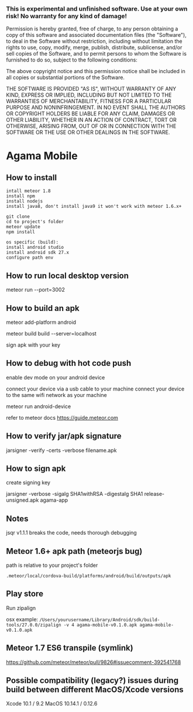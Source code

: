 
### This is experimental and unfinished software. Use at your own risk! No warranty for any kind of damage!

Permission is hereby granted, free of charge, to any person obtaining a copy of this software and associated documentation files (the "Software"), to deal in the Software without restriction, including without limitation the rights to use, copy, modify, merge, publish, distribute, sublicense, and/or sell copies of the Software, and to permit persons to whom the Software is furnished to do so, subject to the following conditions:

The above copyright notice and this permission notice shall be included in all copies or substantial portions of the Software.

THE SOFTWARE IS PROVIDED "AS IS", WITHOUT WARRANTY OF ANY KIND, EXPRESS OR IMPLIED, INCLUDING BUT NOT LIMITED TO THE WARRANTIES OF MERCHANTABILITY, FITNESS FOR A PARTICULAR PURPOSE AND NONINFRINGEMENT. IN NO EVENT SHALL THE AUTHORS OR COPYRIGHT HOLDERS BE LIABLE FOR ANY CLAIM, DAMAGES OR OTHER LIABILITY, WHETHER IN AN ACTION OF CONTRACT, TORT OR OTHERWISE, ARISING FROM, OUT OF OR IN CONNECTION WITH THE SOFTWARE OR THE USE OR OTHER DEALINGS IN THE SOFTWARE.

# Agama Mobile

## How to install

```
intall meteor 1.8
install npm
install nodejs
install java8, don't install java9 it won't work with meteor 1.6.x+

git clone
cd to project's folder
meteor update
npm install

os specific (build):
install android studio
install android sdk 27.x
configure path env
```

## How to run local desktop version
meteor run --port=3002

## How to build an apk
meteor add-platform android

meteor build build --server=localhost

sign apk with your key

## How to debug with hot code push
enable dev mode on your android device

connect your device via a usb cable to your machine
connect your device to the same wifi network as your machine

meteor run android-device

refer to meteor docs https://guide.meteor.com

## How to verify jar/apk signature
jarsigner -verify -certs -verbose filename.apk

## How to sign apk
create signing key

jarsigner -verbose -sigalg SHA1withRSA -digestalg SHA1 release-unsigned.apk agama-app

## Notes
jsqr v1.1.1 breaks the code, needs thorough debugging

## Meteor 1.6+ apk path (meteorjs bug)
path is relative to your project's folder

`.meteor/local/cordova-build/platforms/android/build/outputs/apk`

## Play store
Run zipalign

osx example: `/Users/yourusername/Library/Android/sdk/build-tools/27.0.0/zipalign -v 4 agama-mobile-v0.1.0.apk agama-mobile-v0.1.0.apk` 

## Meteor 1.7 ES6 transpile (symlink)
https://github.com/meteor/meteor/pull/9826#issuecomment-392541768

## Possible compatibility (legacy?) issues during build between different MacOS/Xcode versions
Xcode 10.1 / 9.2
MacOS 10.14.1 / 0.12.6